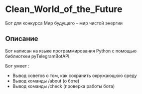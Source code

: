 # Clean_World_of_the_Future

Бот для конкурса Мир будущего – мир чистой энергии

## Описание

Бот написан на языке программирования Python с помощью библиоткеи pyTelegramBotAPI.

Бот умеет :
- Вывод советов о том, как сохранить окружающюю среду
- Вывод команды /about (о боте)
- Вывод команды /check (проверка работы бота)
